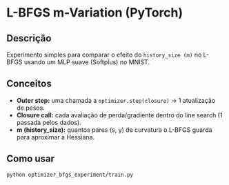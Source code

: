 # L-BFGS m-Variation (PyTorch)

## Descrição
Experimento simples para comparar o efeito do `history_size (m)` no L-BFGS usando um MLP suave (Softplus) no MNIST.

## Conceitos
- **Outer step:** uma chamada a `optimizer.step(closure)` → 1 atualização de pesos.  
- **Closure call:** cada avaliação de perda/gradiente dentro do line search (1 passada pelos dados).  
- **m (history_size):** quantos pares (s, y) de curvatura o L-BFGS guarda para aproximar a Hessiana.

## Como usar
```bash
python optimizer_bfgs_experiment/train.py
